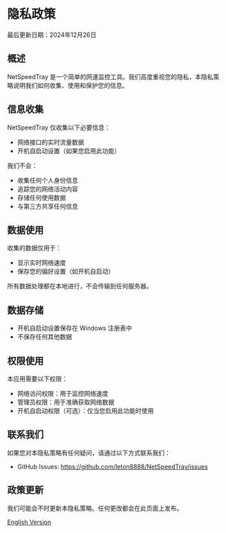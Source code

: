 # 隐私政策

最后更新日期：2024年12月26日

## 概述

NetSpeedTray 是一个简单的网速监控工具。我们高度重视您的隐私，本隐私策略说明我们如何收集、使用和保护您的信息。

## 信息收集

NetSpeedTray 仅收集以下必要信息：
- 网络接口的实时流量数据
- 开机自启动设置（如果您启用此功能）

我们不会：
- 收集任何个人身份信息
- 追踪您的网络活动内容
- 存储任何使用数据
- 与第三方共享任何信息

## 数据使用

收集的数据仅用于：
- 显示实时网络速度
- 保存您的偏好设置（如开机自启动）

所有数据处理都在本地进行，不会传输到任何服务器。

## 数据存储

- 开机自启动设置保存在 Windows 注册表中
- 不保存任何其他数据

## 权限使用

本应用需要以下权限：
- 网络访问权限：用于监控网络速度
- 管理员权限：用于准确获取网络数据
- 开机自启动权限（可选）：仅当您启用此功能时使用

## 联系我们

如果您对本隐私策略有任何疑问，请通过以下方式联系我们：
- GitHub Issues: https://github.com/leton8888/NetSpeedTray/issues

## 政策更新

我们可能会不时更新本隐私策略。任何更改都会在此页面上发布。

[English Version](PRIVACY.md)